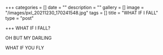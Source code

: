 +++
categories = []
date = ""
description = ""
gallery = []
image = "/images/pxl_20211230_170241548.jpg"
tags = []
title = "WHAT IF I FALL"
type = "post"

+++
WHAT IF I FALL?

OH BUT MY DARLING

WHAT IF YOU FLY